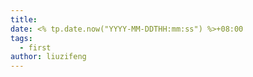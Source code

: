 ```yaml
---
title: 
date: <% tp.date.now("YYYY-MM-DDTHH:mm:ss") %>+08:00
tags:
  - first
author: liuzifeng
---
```


